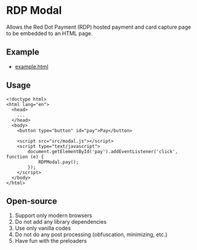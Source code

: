 # RDP Modal

Allows the Red Dot Payment (RDP) hosted payment and card capture page to be embedded to an HTML page.

## Example

- [example.html](https://reddotpay.github.io/rdp-modal/example.html)

## Usage

~~~
<!doctype html>
<html lang="en">
  <head>
    ...
  </head>
  <body>
    <button type="button" id="pay">Pay</button> 

    <script src="src/modal.js"></script>
    <script type="text/javascript">
        document.getElementById('pay').addEventListener('click', function (e) {
            RDPModal.pay();
        });
    </script>
  </body>
</html>
~~~

## Open-source

1. Support only modern browsers
2. Do not add any library dependencies
3. Use only vanilla codes
4. Do not do any post processing (obfuscation, minimizing, etc.)
5. Have fun with the preloaders

